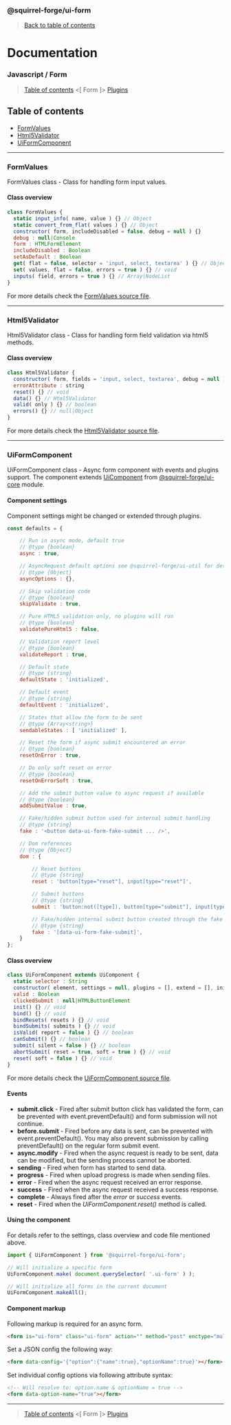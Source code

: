 ### @squirrel-forge/ui-form
> [Back to table of contents](../README.md#table-of-contents)

# Documentation
### Javascript / Form
> [Table of contents](../README.md#table-of-contents) <[ Form ]> [Plugins](Plugins.md)

## Table of contents
 - [FormValues](#formvalues)
 - [Html5Validator](#html5validator)
 - [UiFormComponent](#uiformcomponent)

---

### FormValues
FormValues class - Class for handling form input values.

#### Class overview
```javascript
class FormValues {
  static input_info( name, value ) {} // Object
  static convert_from_flat( values ) {} // Object
  constructor( form, includeDisabled = false, debug = null ) {}
  debug : null|Console
  form : HTMLFormElement
  includeDisabled : Boolean
  setAsDefault : Boolean
  get( flat = false, selector = 'input, select, textarea' ) {} // Object
  set( values, flat = false, errors = true ) {} // void
  inputs( field, errors = true ) {} // Array|NodeList
}
```
For more details check the [FormValues source file](../src/js/Form/FormValues.js).

---

### Html5Validator
Html5Validator class - Class for handling form field validation via html5 methods.

#### Class overview
```javascript
class Html5Validator {
  constructor( form, fields = 'input, select, textarea', debug = null ) {}
  errorAttribute : string
  reset() {} // void
  data() {} // Html5Validator
  valid( only ) {} // boolean
  errors() {} // null|Object
}
```
For more details check the [Html5Validator source file](../src/js/Form/Html5Validator.js).

---

### UiFormComponent
UiFormComponent class - Async form component with events and plugins support.
The component extends [UiComponent](https://github.com/squirrel-forge/ui-core/blob/main/docs/Abstracts.md#uicomponent) from [@squirrel-forge/ui-core](https://github.com/squirrel-forge/ui-core) module.

#### Component settings
Component settings might be changed or extended through plugins.
```javascript
const defaults = {

    // Run in async mode, default true
    // @type {boolean}
    async : true,

    // AsyncRequest default options see @squirrel-forge/ui-util for details
    // @type {Object}
    asyncOptions : {},

    // Skip validation code
    // @type {boolean}
    skipValidate : true,

    // Pure HTML5 validation only, no plugins will run
    // @type {boolean}
    validatePureHtml5 : false,

    // Validation report level
    // @type {boolean}
    validateReport : true,

    // Default state
    // @type {string}
    defaultState : 'initialized',

    // Default event
    // @type {string}
    defaultEvent : 'initialized',

    // States that allow the form to be sent
    // @type {Array<string>}
    sendableStates : [ 'initialized' ],

    // Reset the form if async submit encountered an error
    // @type {boolean}
    resetOnError : true,

    // Do only soft reset on error
    // @type {boolean}
    resetOnErrorSoft : true,

    // Add the submit button value to async request if available
    // @type {boolean}
    addSubmitValue : true,

    // Fake/hidden submit button used for internal submit handling
    // @type {string}
    fake : '<button data-ui-form-fake-submit ... />',

    // Dom references
    // @type {Object}
    dom : {

        // Reset buttons
        // @type {string}
        reset : 'button[type="reset"], input[type="reset"]',

        // Submit buttons
        // @type {string}
        submit : 'button:not([type]), button[type="submit"], input[type="submit"]',

        // Fake/hidden internal submit button created through the fake option
        // @type {string}
        fake : '[data-ui-form-fake-submit]',
    }
};
```

#### Class overview
```javascript
class UiFormComponent extends UiComponent {
  static selector : String
  constructor( element, settings = null, plugins = [], extend = [], init = true, debug = null ) {}
  valid : Boolean
  clickedSubmit : null|HTMLButtonElement
  init() {} // void
  bind() {} // void
  bindResets( resets ) {} // void
  bindSubmits( submits ) {} // void
  isValid( report = false ) {} // boolean
  canSubmit() {} // boolean
  submit( silent = false ) {} // boolean
  abortSubmit( reset = true, soft = true ) {} // void
  reset( soft = false ) {} // void
}
```
For more details check the [UiFormComponent source file](../src/js/Form/UiFormComponent.js).

#### Events
 - **submit.click** - Fired after submit button click has validated the form, can be prevented with event.preventDefault() and form submission will not continue. 
 - **before.submit** - Fired before any data is sent, can be prevented with event.preventDefault(). You may also prevent submission by calling preventDefault() on the regular form submit event.
 - **async.modify** - Fired when the async request is ready to be sent, data can be modified, but the sending process cannot be aborted.
 - **sending** - Fired when form has started to send data.
 - **progress** - Fired when upload progress is made when sending files.
 - **error** - Fired when the async request received an error response.
 - **success** - Fired when the async request received a success response.
 - **complete** - Always fired after the *error* or *success* events.
 - **reset** - Fired when the *UiFormComponent.reset()* method is called.

#### Using the component
For details refer to the settings, class overview and code file mentioned above.
```javascript
import { UiFormComponent } from '@squirrel-forge/ui-form';

// Will initialize a specific form
UiFormComponent.make( document.querySelector( '.ui-form' ) );

// Will initialize all forms in the current document
UiFormComponent.makeAll();
```

#### Component markup
Following markup is required for an async form.
```html
<form is="ui-form" class="ui-form" action="" method="post" enctype="multipart/form-data"></form>
```
Set a JSON config the following way:
```html
<form data-config='{"option":{"name":true},"optionName":true}'></form>
```
Set individual config options via following attribute syntax:
```html
<!-- Will resolve to: option.name & optionName = true -->
<form data-option-name="true"></form>
```

---

> [Table of contents](../README.md#table-of-contents) <[ Form ]> [Plugins](Plugins.md)
